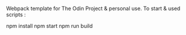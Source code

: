 Webpack template for The Odin Project & personal use.
To start & used scripts :

npm install
npm start
npm run build
